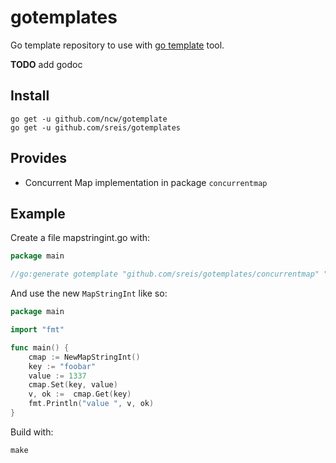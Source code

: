 # gotemplates
Go template repository to use with [go template](https://github.com/ncw/gotemplate) tool.

**TODO** add godoc

## Install

```
go get -u github.com/ncw/gotemplate
go get -u github.com/sreis/gotemplates
```

## Provides

* Concurrent Map implementation in package `concurrentmap`

## Example

Create a file mapstringint.go with:

```go
package main

//go:generate gotemplate "github.com/sreis/gotemplates/concurrentmap" "MapStringInt(string, int)"
```

And use the new `MapStringInt` like so:

```go
package main

import "fmt"

func main() {
    cmap := NewMapStringInt()
    key := "foobar"
    value := 1337
    cmap.Set(key, value)
    v, ok :=  cmap.Get(key)
    fmt.Println("value ", v, ok)
}

```

Build with:

```
make
```
